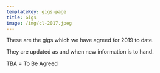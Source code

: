 ```yaml
---
templateKey: gigs-page
title: Gigs
image: /img/cl-2017.jpeg
---
```

These are the gigs which we have agreed for 2019 to date.

They are updated as and when new information is to hand.

TBA = To Be Agreed
